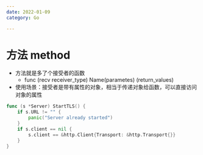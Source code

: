 ```yaml
---
date: 2022-01-09
category: Go

---
```


# 方法 method

+ 方法就是多了个接受者的函数
    - func (recv receiver_type) Name(parametes) (return_values)
+ 使用场景：接受者是带有属性的对象，相当于传递对象给函数，可以直接访问对象的属性

```go
func (s *Server) StartTLS() {
    if s.URL != "" {
        panic("Server already started")
    }
    if s.client == nil {
        s.client == &http.Client{Transport: &http.Transport{}}
    }
}
```

